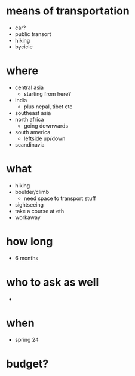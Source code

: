 # means of transportation
- car?
- public transort
- hiking
- bycicle

# where
- central asia
  - starting from here?
- india
  - plus nepal, tibet etc
- southeast asia
- north africa 
  - going downwards
- south america 
  - leftside up/down
- scandinavia

# what
- hiking
- boulder/climb
  - need space to transport stuff
- sightseeing
- take a course at eth
- workaway

# how long
- 6 months

# who to ask as well
- 

# when
- spring 24

# budget?
